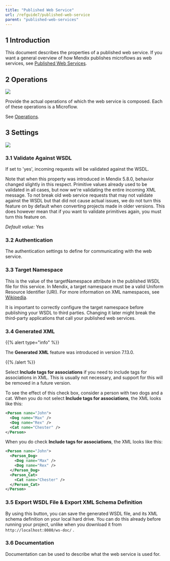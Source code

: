 ```yaml
---
title: "Published Web Service"
url: /refguide7/published-web-service
parent: "published-web-services"
---
```


## 1 Introduction

This document describes the properties of a published web service. If you want a general overview of how Mendix publishes microflows as web services, see [Published Web Services](published-web-services).

## 2 Operations

![](attachments/16713702/16843888.png)

Provide the actual operations of which the web service is composed. Each of these operations is a Microflow.

See [Operations](operations).

## 3 Settings

![](attachments/16713702/16843887.png)

### 3.1 Validate Against WSDL

If set to 'yes', incoming requests will be validated against the WSDL.

Note that when this property was introduced in Mendix 5.8.0, behavior changed slightly in this respect. Primitive values already used to be validated in all cases, but now we're validating the entire incoming XML message. To not break old web service requests that may not validate against the WSDL but that did not cause actual issues, we do not turn this feature on by default when converting projects made in older versions. This does however mean that if you want to validate primitives again, you must turn this feature on.

_Default value:_ Yes

### 3.2 Authentication

The authentication settings to define for communicating with the web service.

### 3.3 Target Namespace

This is the value of the targetNamespace attribute in the published WSDL file for this service. In Mendix, a target namespace must be a valid Uniform Resource Identifier (URI). For more information on XML namespaces, see [Wikipedia](http://en.wikipedia.org/wiki/XML_namespace).

It is important to correctly configure the target namespace before publishing your WSDL to third parties. Changing it later might break the third-party applications that call your published web services.

### 3.4 Generated XML

{{% alert type="info" %}}

The **Generated XML** feature was introduced in version 7.13.0.

{{% /alert %}}

Select **Include tags for associations** if you need to include tags for associations in XML. This is usually not necessary, and support for this will be removed in a future version.

To see the effect of this check box, consider a person with two dogs and a cat. When you do not select **Include tags for associations**, the XML looks like this:

```xml
<Person name="John">
  <Dog name="Max" />
  <Dog name="Rex" />
  <Cat name="Chester" />
</Person>
```

When you do check **Include tags for associations**, the XML looks like this:

```xml
<Person name="John">
  <Person_Dog>
    <Dog name="Max" />
    <Dog name="Rex" />
  </Person_Dog>
  <Person_Cat>
    <Cat name="Chester" />
  </Person_Cat> 
</Person>
```

### 3.5 Export WSDL File & Export XML Schema Definition

By using this button, you can save the generated WSDL file, and its XML schema definition on your local hard drive. You can do this already before running your project, unlike when you download it from `http://localhost:8080/ws-doc/` .

### 3.6 Documentation

Documentation can be used to describe what the web service is used for.
